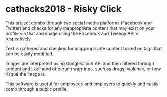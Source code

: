 # cathacks2018 - Risky Click

This project combs through two social media platforms (Facebook and Twitter) and checks for any inappropriate content that may exist on your profile via text and image using the Facebook and Tweepy API's respectively.  

Text is gathered and checked for inapproprivate content based on tags that can be easily modified.

Images are interpreted using GoogleCloud API and then filtered through content and likelihood of certain warnings, such as drugs, violence, or how risqué the image is.  

This software is useful for employees and employers to quickly and easily comb through a public profile.
